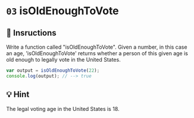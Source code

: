 # `03` isOldEnoughToVote

## 📝 Insructions

Write a function called "isOldEnoughToVote".
Given a number, in this case an age, 'isOldEnoughToVote' returns whether a person of this given age is old enough to legally vote in the United States.

```Javascript
var output = isOldEnoughToVote(22);
console.log(output); // --> true
```

## 💡 Hint

The legal voting age in the United States is 18.